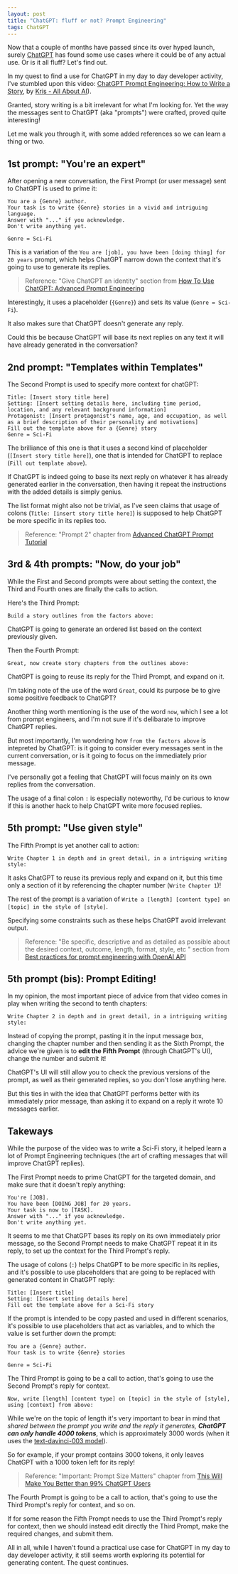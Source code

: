 ```yaml
---
layout: post
title: "ChatGPT: fluff or not? Prompt Engineering"
tags: ChatGPT
---
```


Now that a couple of months have passed since its over hyped launch,
surely [ChatGPT](https://openai.com/blog/chatgpt/) has found some
use cases where it could be of any actual use. Or is it all fluff? Let's find out.

In my quest to find a use for ChatGPT in my day to day developer activity,
I've stumbled upon this video:
[ChatGPT Prompt Engineering: How to Write a Story](https://www.youtube.com/watch?v=Xs7wieu-35k]),
by [Kris - All About AI](https://www.allabtai.com/)).

Granted, story writing is a bit irrelevant for what I'm looking for.
Yet the way the messages sent to ChatGPT (aka "prompts") were crafted,
proved quite interesting!

Let me walk you through it,
with some added references so we can learn a thing or two.

## 1st prompt: "You're an expert"

After opening a new conversation,
the First Prompt (or user message) sent to ChatGPT is used to prime it:

```
You are a {Genre} author.
Your task is to write {Genre} stories in a vivid and intriguing language.
Answer with "..." if you acknowledge.
Don't write anything yet.

Genre = Sci-Fi
```

This is a variation of the `You are [job], you have been [doing thing] for 20 years` prompt,
which helps ChatGPT narrow down the context that it's going to use to generate its replies.

> Reference: "Give ChatGPT an identity" section from
> [How To Use ChatGPT: Advanced Prompt Engineering](https://wgmimedia.com/how-to-use-chatgpt-advanced-prompt-engineering/)

Interestingly, it uses a placeholder (`{Genre}`) and sets its value (`Genre = Sci-Fi`).

It also makes sure that ChatGPT doesn't generate any reply.

Could this be because ChatGPT will base its next replies
on any text it will have already generated in the conversation?

## 2nd prompt: "Templates within Templates"

The Second Prompt is used to specify more context for chatGPT:

```
Title: [Insert story title here]
Setting: [Insert setting details here, including time period, location, and any relevant background information]
Protagonist: [Insert protagonist's name, age, and occupation, as well as a brief description of their personality and motivations]
Fill out the template above for a {Genre} story
Genre = Sci-Fi
```

The brilliance of this one is that it uses a second kind of placeholder (`[Insert story title here]`),
one that is intended for ChatGPT to replace (`Fill out template above`).

If ChatGPT is indeed going to base its next reply
on whatever it has already generated earlier in the conversation,
then having it repeat the instructions with the added details is simply genius.

The list format might also not be trivial,
as I've seen claims that usage of colons (`Title: [insert story title here]`)
is supposed to help ChatGPT be more specific in its replies too.

> Reference: "Prompt 2" chapter from
> [Advanced ChatGPT Prompt Tutorial](https://youtu.be/HGDxu3kPErs)

## 3rd & 4th prompts: "Now, do your job"

While the First and Second prompts were about setting the context,
the Third and Fourth ones are finally the calls to action.

Here's the Third Prompt:

```
Build a story outlines from the factors above:
```

ChatGPT is going to generate an ordered list based on the context previously given.

Then the Fourth Prompt:

```
Great, now create story chapters from the outlines above:
```

ChatGPT is going to reuse its reply for the Third Prompt, and expand on it.

I'm taking note of the use of the word `Great`,
could its purpose be to give some positive feedback to ChatGPT?

Another thing worth mentioning is the use of the word `now`,
which I see a lot from prompt engineers,
and I'm not sure if it's delibarate to improve ChatGPT replies.

But most importantly,
I'm wondering how `from the factors above` is intepreted by ChatGPT:
is it going to consider every messages sent in the current conversation,
or is it going to focus on the immediately prior message.

I've personally got a feeling that ChatGPT will focus mainly on its own
replies from the conversation.

The usage of a final colon `:` is especially noteworthy,
I'd be curious to know if this is another hack to help ChatGPT write more focused replies.

## 5th prompt: "Use given style"

The Fifth Prompt is yet another call to action:

```
Write Chapter 1 in depth and in great detail, in a intriguing writing style:
```

It asks ChatGPT to reuse its previous reply and expand on it,
but this time only a section of it by referencing the chapter number
(`Write Chapter 1`)!

The rest of the prompt is a variation of
`Write a [length] [content type] on [topic] in the style of [style]`.

Specifying some constraints such as these helps ChatGPT avoid irrelevant output.

> Reference: "Be specific, descriptive and as detailed as possible about
> the desired context, outcome, length, format, style, etc " section from
> [Best practices for prompt engineering with OpenAI API](https://help.openai.com/en/articles/6654000-best-practices-for-prompt-engineering-with-openai-api)

## 5th prompt (bis): Prompt Editing!

In my opinion, the most important piece of advice from that video
comes in play when writing the second to tenth chapters:

```
Write Chapter 2 in depth and in great detail, in a intriguing writing style:
```

Instead of copying the prompt, pasting it in the input message box,
changing the chapter number and then sending it as the Sixth Prompt,
the advice we're given is to **edit the Fifth Prompt** (through ChatGPT's UI),
change the number and submit it!

ChatGPT's UI will still allow you to check the previous versions of the prompt,
as well as their generated replies, so you don't lose anything here.

But this ties in with the idea that ChatGPT performs better with its immediately prior message,
than asking it to expand on a reply it wrote 10 messages earlier.

## Takeways

While the purpose of the video was to write a Sci-Fi story,
it helped learn a lot of Prompt Engineering techniques
(the art of crafting messages that will improve ChatGPT replies).

The First Prompt needs to prime ChatGPT for the targeted domain,
and make sure that it doesn't reply anything:

```
You're [JOB].
You have been [DOING JOB] for 20 years.
Your task is now to [TASK].
Answer with "..." if you acknowledge.
Don't write anything yet.
```

It seems to me that ChatGPT bases its reply on its own immediately prior message,
so the Second Prompt needs to make ChatGPT repeat it in its reply,
to set up the context for the Third Prompt's reply.

The usage of colons (`:`) helps ChatGPT to be more specific in its replies,
and it's possible to use placeholders that are going to be replaced
with generated content in ChatGPT reply:

```
Title: [Insert title]
Setting: [Insert setting details here]
Fill out the template above for a Sci-Fi story
```

If the prompt is intended to be copy pasted and used in different scenarios,
it's possible to use placeholders that act as variables,
and to which the value is set further down the prompt:

```
You are a {Genre} author.
Your task is to write {Genre} stories

Genre = Sci-Fi
```

The Third Prompt is going to be a call to action,
that's going to use the Second Prompt's reply for context.

```
Now, write [length] [content type] on [topic] in the style of [style], using [context] from above:
```

While we're on the topic of length it's very important to bear in mind that
_shared between the prompt you write and the reply it generates,
**ChatGPT can only handle 4000 tokens**_, which is approximately 3000 words
(when it uses the [text-davinci-003 model](https://platform.openai.com/docs/models/gpt-3)).

So for example, if your prompt contains 3000 tokens,
it only leaves ChatGPT with a 1000 token left for its reply!

> Reference: "Important: Prompt Size Matters" chapter from
> [This Will Make You Better than 99% ChatGPT Users](https://www.youtube.com/watch?v=EYjG6i53-xk)

The Fourth Prompt is going to be a call to action,
that's going to use the Third Prompt's reply for context, and so on.

If for some reason the Fifth Prompt needs to use the Third Prompt's reply for context,
then we should instead edit directly the Third Prompt, make the required changes, and submit them.

All in all, while I haven't found a practical use case for ChatGPT in my day to day developer activity,
it still seems worth exploring its potential for generating content. The quest continues.
